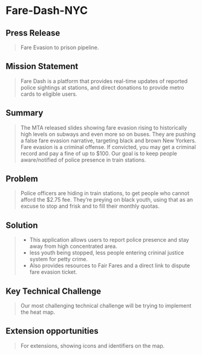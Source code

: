 # Fare-Dash-NYC
## Press Release
> Fare Evasion to prison pipeline. 

## Mission Statement
> Fare Dash is a platform that provides real-time updates of reported police sightings at stations, and direct donations to provide metro cards to eligible users.

## Summary
> The MTA released slides showing fare evasion rising to historically high levels on subways and even more so on buses. 
> They are pushing a false fare evasion narrative, targeting black and brown New Yorkers. Fare evasion is a criminal offense. 
> If convicted, you may get a criminal record and pay a fine of up to $100. Our goal is to keep people aware/notified of police presence in train stations.

## Problem 
> Police officers are hiding in train stations, to get people who cannot afford the $2.75 fee. 
> They’re preying on black youth, using that as an excuse to stop and frisk and to fill their monthly quotas.  

## Solution
> - This application allows users to report police presence and stay away from high concentrated area.
> - less youth being stopped, less people entering crininal justice system for petty crime.
> - Also provides resources to Fair Fares and a direct link to dispute fare evasion ticket.

## Key Technical Challenge 
> Our most challenging technical challenge will be trying to implement the heat map. 

## Extension opportunities
> For extensions, showing icons and identifiers on the map.
